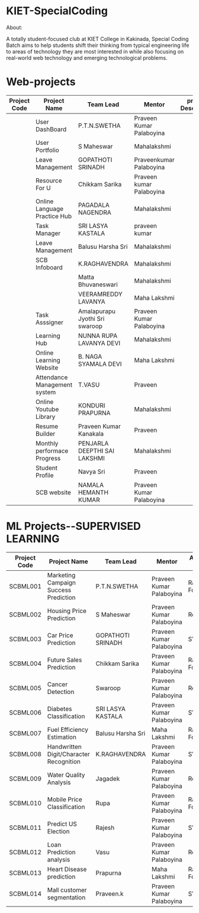 # KIET-SpecialCoding

About:

   A totally student-focused club at KIET College in Kakinada, Special Coding Batch aims to help students shift their thinking from typical engineering life to areas of technology they are most interested in while also focusing on real-world web technology and emerging technological problems.
   
# Web-projects

  
| Project Code | Project Name    | Team Lead | Mentor | project Description | Status
| ----------- | ----------- | --------------- | ----- | -------------------  | ---------- |
|             |    User DashBoard        |  P.T.N.SWETHA  | Praveen Kumar Palaboyina    |                       | Completed |
|             |   User Portfolio          |  S Maheswar  | Mahalakshmi    |                       | Completed |
|             |   Leave Management        | GOPATHOTI SRINADH   | Praveenkumar Palaboyina   |                       | Completed |
|             |   Resource For U          | Chikkam Sarika    |   Praveen kumar Palaboyina    |                       | Completed |
|             |   Online Language Practice Hub          | PAGADALA NAGENDRA   |  Mahalakshmi     |                       | Completed |
|             |   Task Manager          | SRI LASYA KASTALA    | praveen kumar     |                       | Completed |
|             |  Leave Management          | Balusu Harsha Sri     |   Mahalakshmi    |                       | Completed |
|             | SCB Infoboard          | K.RAGHAVENDRA        |Mahalakshmi     |                       |Completed |
|             |             | Matta Bhuvaneswari  |  Mahalakshmi    |                       |  Completed |
|             |             | VEERAMREDDY LAVANYA    |  Maha Lakshmi     |                       |  Completed |
|             |      Task Asssigner     | Amalapurapu Jyothi Sri swaroop     | Praveen  Kumar Palaboyina   |           |      Completed |      
|             |     Learning Hub        | NUNNA RUPA LAVANYA DEVI   |  Mahalakshmi  |                       |Completed |
|             |    Online Learning Website         | B. NAGA SYAMALA DEVI    |   Maha Lakshmi    |                       | Completed |
|             |   Attendance Management system          | T.VASU   |    Praveen    |                       | Completed |
|             |   Online Youtube Library          |  KONDURI PRAPURNA    | Mahalakshmi   |                       | Completed |
|             |   Resume Builder         | Praveen Kumar Kanakala   |  Praveen   |                       | Completed |
|             |    Monthly performace Progress         | PENJARLA DEEPTHI SAI LAKSHMI   | Mahalakshmi    |                       |  Completed |
|             |   Student Profile          | Navya Sri   |  Praveen   |                       |  Completed |
|             |      SCB website       | NAMALA HEMANTH KUMAR   | Praveen Kumar Palaboyina     |                       |  Onprogress |

   
# ML Projects--SUPERVISED LEARNING

| Project Code | Project Name                             | Team Lead                 | Mentor                  | Algorithm Used      | Status   |
|--------------|------------------------------------------|--------------------------|------------------------|---------------------|----------|
| SCBML001     | Marketing Campaign Success Prediction    | P.T.N.SWETHA             | Praveen Kumar Palaboyina | Random Forest       | on hold  |
| SCBML002     | Housing Price Prediction                 | S Maheswar               | Praveen Kumar Palaboyina | Regression          | On hold  |
| SCBML003     | Car Price Prediction                     | GOPATHOTI SRINADH         | Praveen Kumar Palaboyina | SVM                 | on hold  |
| SCBML004     | Future Sales Prediction                      | Chikkam Sarika           | Praveen Kumar Palaboyina | Random Forest       | on hold  |
| SCBML005     | Cancer Detection                        | Swaroop       | Praveen Kumar Palaboyina | Regression          | on hold  |
| SCBML006     | Diabetes Classification                   | SRI LASYA KASTALA        | Praveen Kumar Palaboyina | SVM                 | on hold  |
| SCBML007     | Fuel Efficiency Estimation                | Balusu Harsha Sri        | Maha Lakshmi            | Random Forest       | on hold  |
| SCBML008     | Handwritten Digit/Character Recognition  | K.RAGHAVENDRA            | Praveen Kumar Palaboyina | SVM                 | on hold  |
| SCBML009     | Water Quality Analysis                    | Jagadek      | Praveen Kumar Palaboyina | Regression          | on hold  |
| SCBML010     | Mobile Price Classification               | Rupa      | Praveen Kumar Palaboyina | Random Forest       | on hold  |
| SCBML011     | Predict US Election                       | Rajesh | Praveen Kumar Palaboyina | SVM                 | on hold  |
| SCBML012     | Loan Prediction analysis                  | Vasu  | Praveen Kumar Palaboyina | Regression          | on hold  |
| SCBML013     | Heart Disease prediction                   | Prapurna   | Maha Lakshmi            | Random Forest       | on hold  |
| SCBML014     | Mall customer segmentation                 | Praveen.k                   | Praveen Kumar Palaboyina | SVM                 | on hold  |




